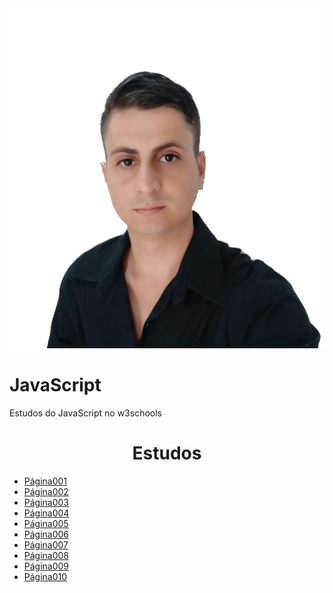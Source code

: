 <img src= "Imagens\foto.png">

# JavaScript
 Estudos do JavaScript no w3schools
<h1 align="center"> Estudos </h1>

 <ul>
    <li><a href="https://clebersilva2023.github.io/JavaScript-W3schools/ex001.html" target="_blank">Página001</a></li>
    <li><a href="https://clebersilva2023.github.io/JavaScript-W3schools/ex002.html" target="_blank">Página002</a></li>
    <li><a href="https://clebersilva2023.github.io/JavaScript-W3schools/ex003.html" target="_blank">Página003</a></li>
    <li><a href="https://clebersilva2023.github.io/JavaScript-W3schools/ex004.html" target="_blank">Página004</a></li>
    <li><a href="https://clebersilva2023.github.io/JavaScript-W3schools/ex005.html" target="_blank">Página005</a></li>
    <li><a href="https://clebersilva2023.github.io/JavaScript-W3schools/ex006.html" target="_blank">Página006</a></li>
    <li><a href="https://clebersilva2023.github.io/JavaScript-W3schools/ex007.html" target="_blank">Página007</a></li>
    <li><a href="https://clebersilva2023.github.io/JavaScript-W3schools/ex008.html" target="_blank">Página008</a></li>
    <li><a href="https://clebersilva2023.github.io/JavaScript-W3schools/ex009.html" target="_blank">Página009</a></li>
    <li><a href="https://clebersilva2023.github.io/JavaScript-W3schools/ex010.html" target="_blank">Página010</a></li>
 </ul>